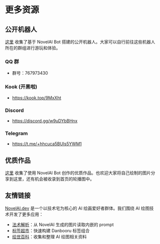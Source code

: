 # 更多资源

## 公开机器人

[这里](https://github.com/koishijs/novelai-bot/discussions/75) 收集了基于 NovelAI Bot 搭建的公开机器人。大家可以自行前往这些机器人所在的群组进行游玩和体验。

### QQ 群

- 群号：767973430

### Kook (开黑啦)

- https://kook.top/9MxXht

### Discord

- https://discord.gg/w9uDYbBHnx

### Telegram

- https://t.me/+hhcuca5BUIs5YWM1


## 优质作品

[这里](https://github.com/koishijs/novelai-bot/discussions/88) 收集了使用 NovelAI Bot 创作的优质作品。也欢迎大家将自己绘制的图片分享到这里，还有机会被收录到首页的轮播图中。

## 友情链接

[NovelAI.dev](https://novelai.dev) 是一个以技术宅为核心的 AI 绘画爱好者群体。我们围绕 AI 绘图技术开发了更多应用：

- [法术解析](https://spell.novelai.dev/)：从 NovelAI 生成的图片读取内嵌的 prompt
- [标签超市](https://tags.novelai.dev/)：快速构建 Danbooru 标签组合
- [绘世百科](https://wiki.novelai.dev/)：收集和整理 AI 绘图相关资料

